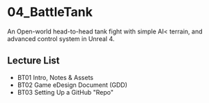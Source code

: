 # 04_BattleTank
An Open-world head-to-head tank fight with simple AI< terrain, and advanced control system in Unreal 4.


## Lecture List
* BT01 Intro, Notes & Assets
* BT02 Game eDesign Document (GDD)
* BT03 Setting Up a GitHub "Repo"